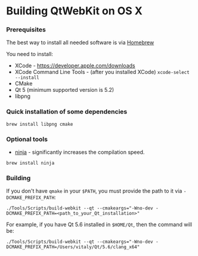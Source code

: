 # Building QtWebKit on OS X

### Prerequisites

The best way to install all needed software is via [Homebrew](http://brew.sh)

You need to install:
* XCode - https://developer.apple.com/downloads
* XCode Command Line Tools - (after you installed XCode) `xcode-select --install`
* CMake
* Qt 5 (minimum supported version is 5.2)
* libpng

### Quick installation of some dependencies
```
brew install libpng cmake
```
### Optional tools

* [ninja](https://ninja-build.org) - significantly increases the compilation speed.
```
brew install ninja
```

### Building

If you don't have `qmake` in your `$PATH`, you must provide the path to it via `-DCMAKE_PREFIX_PATH`:

```
./Tools/Scripts/build-webkit --qt --cmakeargs="-Wno-dev -DCMAKE_PREFIX_PATH=<path_to_your_Qt_installation>"
```

For example, if you have Qt 5.6 installed in `$HOME/Qt`, then the command will be:
```
./Tools/Scripts/build-webkit --qt --cmakeargs="-Wno-dev -DCMAKE_PREFIX_PATH=/Users/vitaly/Qt/5.6/clang_x64"
```

